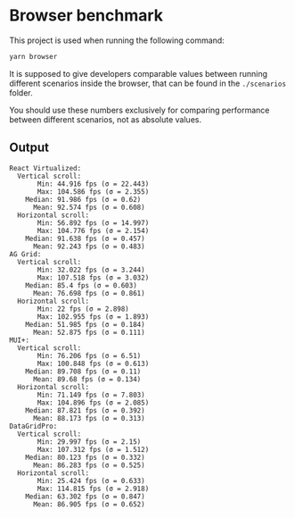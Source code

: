 # Browser benchmark

This project is used when running the following command:

```bash
yarn browser
```

It is supposed to give developers comparable values between running different scenarios inside the browser, that can be found in the `./scenarios` folder.

You should use these numbers exclusively for comparing performance between different scenarios, not as absolute values.

## Output

```text
React Virtualized:
  Vertical scroll:
       Min: 44.916 fps (σ = 22.443)
       Max: 104.586 fps (σ = 2.355)
    Median: 91.986 fps (σ = 0.62)
      Mean: 92.574 fps (σ = 0.608)
  Horizontal scroll:
       Min: 56.892 fps (σ = 14.997)
       Max: 104.776 fps (σ = 2.154)
    Median: 91.638 fps (σ = 0.457)
      Mean: 92.243 fps (σ = 0.483)
AG Grid:
  Vertical scroll:
       Min: 32.022 fps (σ = 3.244)
       Max: 107.518 fps (σ = 3.032)
    Median: 85.4 fps (σ = 0.603)
      Mean: 76.698 fps (σ = 0.861)
  Horizontal scroll:
       Min: 22 fps (σ = 2.898)
       Max: 102.955 fps (σ = 1.893)
    Median: 51.985 fps (σ = 0.184)
      Mean: 52.875 fps (σ = 0.111)
MUI+:
  Vertical scroll:
       Min: 76.206 fps (σ = 6.51)
       Max: 100.848 fps (σ = 0.613)
    Median: 89.708 fps (σ = 0.11)
      Mean: 89.68 fps (σ = 0.134)
  Horizontal scroll:
       Min: 71.149 fps (σ = 7.803)
       Max: 104.896 fps (σ = 2.085)
    Median: 87.821 fps (σ = 0.392)
      Mean: 88.173 fps (σ = 0.313)
DataGridPro:
  Vertical scroll:
       Min: 29.997 fps (σ = 2.15)
       Max: 107.312 fps (σ = 1.512)
    Median: 80.123 fps (σ = 0.332)
      Mean: 86.283 fps (σ = 0.525)
  Horizontal scroll:
       Min: 25.424 fps (σ = 0.633)
       Max: 114.815 fps (σ = 2.918)
    Median: 63.302 fps (σ = 0.847)
      Mean: 86.905 fps (σ = 0.652)
```
